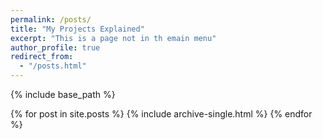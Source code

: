 ```yaml
---
permalink: /posts/
title: "My Projects Explained"
excerpt: "This is a page not in th emain menu"
author_profile: true
redirect_from: 
  - "/posts.html"
---
```


{% include base_path %}

{% for post in site.posts %}
  {% include archive-single.html %}
{% endfor %}
